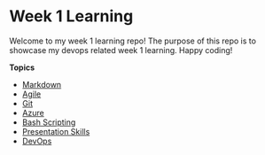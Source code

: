 # Week 1 Learning
Welcome to my week 1 learning repo! The purpose of this repo is to showcase my devops related week 1 learning. Happy coding!

**Topics**

- [Markdown](markdown/README.md)
- [Agile](agile/README.md)
- [Git](git/README.md)
- [Azure](azure/README.md)
- [Bash Scripting](bash_scripting/README.md)
- [Presentation Skills](presentation/README.md)
- [DevOps](devops/README.md)